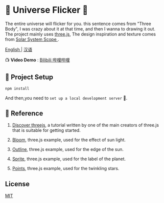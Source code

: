 # 🌠 Universe Flicker 🌠

The entire universe will flicker for you. this sentence comes from "Three Body", I was crazy about it at that time, and then I wanna to drawing it out. The project mainly uses [three.js](https://github.com/mrdoob/three.js/), The design inspiration and texture comes from [Solar System Scope ](https://www.solarsystemscope.com/).

[English ](./README.md) | [汉语 ](./README_ZH.md)

📺 **Video Demo** :  [Bilibili 哔哩哔哩]()

## 🔩 Project Setup

```sh
npm install
```
And then,you need to `set up a local development server` 🚀.

## 📑 Reference
1.  [Discover threejs](https://discoverthreejs.com/),
a tutorial written by one of the main creators of three.js that is suitable for getting started.
2. [Bloom](https://threejs.org/examples/?q=bloom#webgl_postprocessing_unreal_bloom_selective), three.js example, used for the effect of sun light.
3. [Outline](https://threejs.org/examples/?q=outli#webgl_postprocessing_outline), three.js example, used for the edge of the sun.

4. [Sprite](https://threejs.org/examples/#webgl_raycaster_sprite), three.js example, used for the label of the planet.

5. [Points](https://threejs.org/examples/#webgl_custom_attributes_points), three.js example, used for the twinkling stars.


## License
[MIT](https://opensource.org/licenses/MIT)
